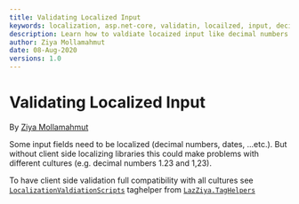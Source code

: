 ```yaml
---
title: Validating Localized Input
keywords: localization, asp.net-core, validatin, locailzed, input, decimal
description: Learn how to valdiate locaized input like decimal numbers in Asp.Net Core web apps with XLocalizer.
author: Ziya Mollamahmut
date: 08-Aug-2020
versions: 1.0
---
```


# Validating Localized Input

By [Ziya Mollamahmut][0]

Some input fields need to be localized (decimal numbers, dates, ...etc.). But without client side localizing libraries this could make problems with different cultures (e.g. decimal numbers 1.23 and 1,23).

To have client side validation full compatibility with all cultures see [`LocalizationValdiationScripts`][1] taghelper from [`LazZiya.TagHelpers`][2]

[0]:https://github.com/LazZiya
[1]:../LazZiya.TagHelpers/LocalizationValidationScripts-TagHelper-Setup.md
[2]:https://github.com/LazZiya/TagHelpers